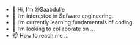 - 👋 Hi, I’m @Saabdulle
- 👀 I’m interested in Sofware engineering.
- 🌱 I’m currently learning fundamentals of coding.
- 💞️ I’m looking to collaborate on ...
- 📫 How to reach me ...

<!---
Saabdulle/Saabdulle is a ✨ special ✨ repository because its `README.md` (this file) appears on your GitHub profile.
You can click the Preview link to take a look at your changes.
--->
